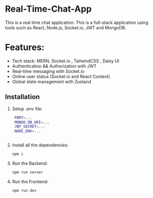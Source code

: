 # Real-Time-Chat-App

This is a real time chat application. This is a full-stack application using tools such as React, Node.js, Socket.io, JWT and MongoDB.


# Features:
- Tech stack: MERN, Socket.io , TailwindCSS , Daisy UI
- Authentication && Authorization with JWT
- Real-time messaging with Socket.io
- Online user status (Socket.io and React Context)
- Global state management with Zustand


## Installation

1. Setup .env file:

   ```bash
    PORT=...
    MONGO_DB_URI=...
    JWT_SECRET=...
    NODE_ENV=...
  
   ```

2. Install all the dependencies:

   ```bash
   npm i

   ```

3. Run the Backend:

   ```bash
   npm run server
   ```

4. Run the Frontend:
   ```bash
   npm run dev
   ```